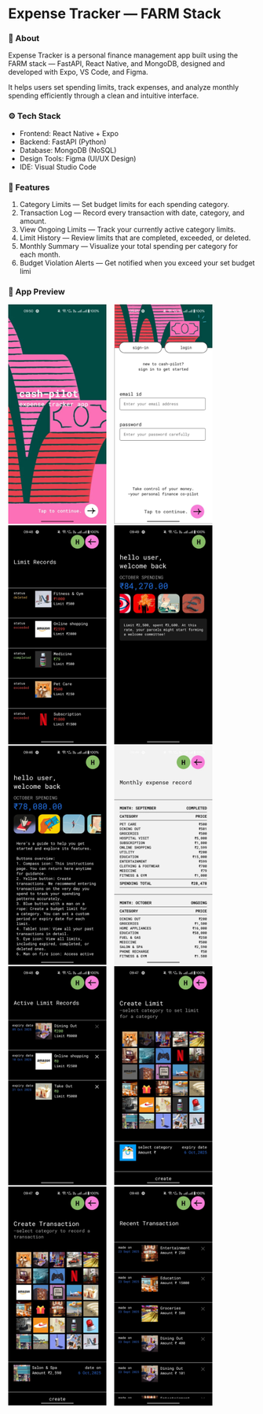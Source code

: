 # Expense Tracker — FARM Stack
### 🧩 About
Expense Tracker is a personal finance management app built using the FARM stack — FastAPI, React Native, and MongoDB, designed and developed with Expo, VS Code, and Figma.

It helps users set spending limits, track expenses, and analyze monthly spending efficiently through a clean and intuitive interface.

### ⚙️ Tech Stack
  * Frontend: React Native + Expo
  * Backend: FastAPI (Python)
  * Database: MongoDB (NoSQL)
  * Design Tools: Figma (UI/UX Design)
  * IDE: Visual Studio Code

### 🚀 Features
1. Category Limits — Set budget limits for each spending category.
2. Transaction Log — Record every transaction with date, category, and amount.
3. View Ongoing Limits — Track your currently active category limits.
4. Limit History — Review limits that are completed, exceeded, or deleted.
5. Monthly Summary — Visualize your total spending per category for each month.
6. Budget Violation Alerts — Get notified when you exceed your set budget limi

### 📸 App Preview
<p alig="center">
 <img src="preview/app.jpg" alt="App Screen" width="200"/>
 &nbsp;&nbsp;
  <img src="preview/authentication-screen.jpg" alt="App Screen" width="200"/>
 &nbsp;&nbsp;
  <img src="preview/budget-records-screen.jpg" alt="App Screen" width="200"/>
 &nbsp;&nbsp;
  <img src="preview/budget-violation-remainder-screen.jpg" alt="App Screen" width="200"/>
 &nbsp;&nbsp;
  <img src="preview/main-screen.jpg" alt="App Screen" width="200"/>
 &nbsp;&nbsp;
  <img src="preview/monthly-summary-screen.jpg" alt="App Screen" width="200"/>
 &nbsp;&nbsp;
  <img src="preview/ongoing-budget-screen.jpg" alt="App Screen" width="200"/>
 &nbsp;&nbsp;
  <img src="preview/set-budget-screen.jpg" alt="App Screen" width="200"/>
 &nbsp;&nbsp;
  <img src="preview/transaction-entry-screen.jpg" alt="App Screen" width="200"/>
 &nbsp;&nbsp;
  <img src="preview/transaction-record-screen.jpg" alt="App Screen" width="200"/>
 &nbsp;&nbsp;
</p>
